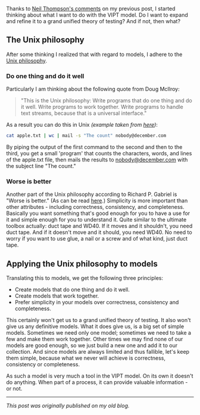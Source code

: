 <!--
.. title: VIPT Intermezzo - Models and the Unix philosophy
.. slug: vipt-intermezzo-models-and-the-unix-philosophy
.. date: 2012-07-15 20:25:03 UTC+02:00
.. tags: VIPT, context-driven testing, models
.. category: philosophy of testing
.. link: 
.. description:
.. type: text
-->

Thanks to [Neil Thompson's comments](https://testingcurve.wordpress.com/2012/07/09/yet-another-testing-model-value-information-processes-value/#comments) on my previous post, I started thinking about what I want to do with the VIPT model. Do I want to expand and refine it to a grand unified theory of testing? And if not, then what?


## The Unix philosophy

After some thinking I realized that with regard to models, I adhere to the [Unix philosophy](http://www.faqs.org/docs/artu/ch01s06.html).

### Do one thing and do it well
Particularly I am thinking about the following quote from Doug McIlroy:

> "This is the Unix philosophy: Write programs that do one thing and do it well. Write programs to work together. Write programs to handle text streams, because that is a universal interface."

<!-- TEASER_END -->

As a result you can do this in Unix *(example taken from [here](http://www.december.com/unix/tutor/pipesfilters.html))*:

```sh
cat apple.txt | wc | mail -s "The count" nobody@december.com
```

By piping the output of the first command to the second and then to the third, you get a small 'program' that counts the characters, words, and lines of the apple.txt file, then mails the results to nobody@december.com with the subject line "The count."

### Worse is better

Another part of the Unix philosophy according to Richard P. Gabriel is "Worse is better." (As can be read [here](http://www.dreamsongs.com/RiseOfWorseIsBetter.html).) Simplicity is more important than other attributes - including correctness, consistency, and completeness. Basically you want something that's good enough for you to have a use for it and simple enough for you to understand it. Quite similar to the ultimate toolbox actually: duct tape and WD40. If it moves and it shouldn't, you need duct tape. And if it doesn't move and it should, you need WD40. No need to worry if you want to use glue, a nail or a screw and of what kind, just duct tape.


## Applying the Unix philosophy to models

Translating this to models, we get the following three principles:

- Create models that do one thing and do it well.
- Create models that work together.
- Prefer simplicity in your models over correctness, consistency and completeness.

This certainly won't get us to a grand unified theory of testing. It also won't give us any definitive models. What it does give us, is a big set of simple models. Sometimes we need only one model; sometimes we need to take a few and make them work together. Other times we may find none of our models are good enough, so we just build a new one and add it to our collection. And since models are always limited and thus fallible, let's keep them simple, because what we never will achieve is correctness, consistency or completeness.

As such a model is very much a tool in the VIPT model. On its own it doesn't do anything. When part of a process, it can provide valuable information - or not.

---

*This post was originally published on my old blog.*

